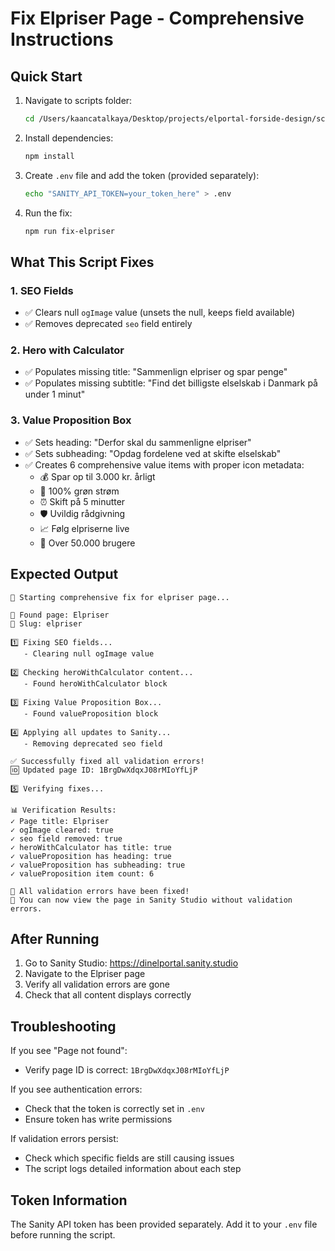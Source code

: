 # Fix Elpriser Page - Comprehensive Instructions

## Quick Start

1. Navigate to scripts folder:
   ```bash
   cd /Users/kaancatalkaya/Desktop/projects/elportal-forside-design/scripts
   ```

2. Install dependencies:
   ```bash
   npm install
   ```

3. Create `.env` file and add the token (provided separately):
   ```bash
   echo "SANITY_API_TOKEN=your_token_here" > .env
   ```

4. Run the fix:
   ```bash
   npm run fix-elpriser
   ```

## What This Script Fixes

### 1. SEO Fields
- ✅ Clears null `ogImage` value (unsets the null, keeps field available)
- ✅ Removes deprecated `seo` field entirely

### 2. Hero with Calculator
- ✅ Populates missing title: "Sammenlign elpriser og spar penge"
- ✅ Populates missing subtitle: "Find det billigste elselskab i Danmark på under 1 minut"

### 3. Value Proposition Box
- ✅ Sets heading: "Derfor skal du sammenligne elpriser"
- ✅ Sets subheading: "Opdag fordelene ved at skifte elselskab"
- ✅ Creates 6 comprehensive value items with proper icon metadata:
  - 💰 Spar op til 3.000 kr. årligt
  - 🍃 100% grøn strøm
  - ⏰ Skift på 5 minutter
  - 🛡️ Uvildig rådgivning
  - 📈 Følg elpriserne live
  - 👥 Over 50.000 brugere

## Expected Output

```
🔧 Starting comprehensive fix for elpriser page...

📄 Found page: Elpriser
🔗 Slug: elpriser

1️⃣ Fixing SEO fields...
   - Clearing null ogImage value

2️⃣ Checking heroWithCalculator content...
   - Found heroWithCalculator block

3️⃣ Fixing Value Proposition Box...
   - Found valueProposition block

4️⃣ Applying all updates to Sanity...
   - Removing deprecated seo field

✅ Successfully fixed all validation errors!
🆔 Updated page ID: 1BrgDwXdqxJ08rMIoYfLjP

5️⃣ Verifying fixes...

📊 Verification Results:
✓ Page title: Elpriser
✓ ogImage cleared: true
✓ seo field removed: true
✓ heroWithCalculator has title: true
✓ valueProposition has heading: true
✓ valueProposition has subheading: true
✓ valueProposition item count: 6

🎉 All validation errors have been fixed!
📝 You can now view the page in Sanity Studio without validation errors.
```

## After Running

1. Go to Sanity Studio: https://dinelportal.sanity.studio
2. Navigate to the Elpriser page
3. Verify all validation errors are gone
4. Check that all content displays correctly

## Troubleshooting

If you see "Page not found":
- Verify page ID is correct: `1BrgDwXdqxJ08rMIoYfLjP`

If you see authentication errors:
- Check that the token is correctly set in `.env`
- Ensure token has write permissions

If validation errors persist:
- Check which specific fields are still causing issues
- The script logs detailed information about each step

## Token Information

The Sanity API token has been provided separately. Add it to your `.env` file before running the script.